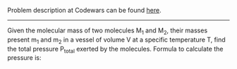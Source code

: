 Problem description at Codewars can be found
[here](https://www.codewars.com/kata/5b7ea71db90cc0f17c000a5a/train/python).

-------------

Given the molecular mass of two molecules M<sub>1</sub> and M<sub>2</sub>, their masses present
m<sub>1</sub> and m<sub>2</sub> in a vessel of volume V at a specific temperature T, find the total
pressure P<sub>total</sub> exerted by the molecules. Formula to calculate the pressure is:
